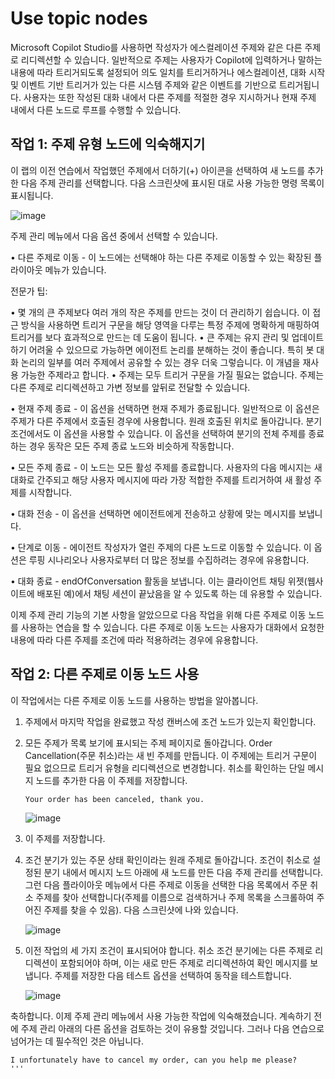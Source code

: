 # Use topic nodes


Microsoft Copilot Studio를 사용하면 작성자가 에스컬레이션 주제와 같은 다른 주제로 리디렉션할 수 있습니다. 일반적으로 주제는 사용자가 Copilot에 입력하거나 말하는 내용에 따라 트리거되도록 설정되어 의도 일치를 트리거하거나 에스컬레이션, 대화 시작 및 이벤트 기반 트리거가 있는 다른 시스템 주제와 같은 이벤트를 기반으로 트리거됩니다. 사용자는 또한 작성된 대화 내에서 다른 주제를 적절한 경우 지시하거나 현재 주제 내에서 다른 노드로 루프를 수행할 수 있습니다.

## 작업 1: 주제 유형 노드에 익숙해지기

이 랩의 이전 연습에서 작업했던 주제에서 더하기(+) 아이콘을 선택하여 새 노드를 추가한 다음 주제 관리를 선택합니다. 다음 스크린샷에 표시된 대로 사용 가능한 명령 목록이 표시됩니다.

![image](https://github.com/user-attachments/assets/e0fae9e7-cdab-481c-b5e3-f252744b5bc0)

주제 관리 메뉴에서 다음 옵션 중에서 선택할 수 있습니다.

• 다른 주제로 이동 - 이 노드에는 선택해야 하는 다른 주제로 이동할 수 있는 확장된 플라이아웃 메뉴가 있습니다.

전문가 팁:

• 몇 개의 큰 주제보다 여러 개의 작은 주제를 만드는 것이 더 관리하기 쉽습니다. 이 접근 방식을 사용하면 트리거 구문을 해당 영역을 다루는 특정 주제에 명확하게 매핑하여 트리거를 보다 효과적으로 만드는 데 도움이 됩니다.
• 큰 주제는 유지 관리 및 업데이트하기 어려울 수 있으므로 가능하면 에이전트 논리를 분해하는 것이 좋습니다. 특히 봇 대화 논리의 일부를 여러 주제에서 공유할 수 있는 경우 더욱 그렇습니다. 이 개념을 재사용 가능한 주제라고 합니다.
• 주제는 모두 트리거 구문을 가질 필요는 없습니다. 주제는 다른 주제로 리디렉션하고 가변 정보를 앞뒤로 전달할 수 있습니다.

• 현재 주제 종료 - 이 옵션을 선택하면 현재 주제가 종료됩니다. 일반적으로 이 옵션은 주제가 다른 주제에서 호출된 경우에 사용합니다. 원래 호출된 위치로 돌아갑니다. 분기 조건에서도 이 옵션을 사용할 수 있습니다. 이 옵션을 선택하여 분기의 전체 주제를 종료하는 경우 동작은 모든 주제 종료 노드와 비슷하게 작동합니다.

• 모든 주제 종료 - 이 노드는 모든 활성 주제를 종료합니다. 사용자의 다음 메시지는 새 대화로 간주되고 해당 사용자 메시지에 따라 가장 적합한 주제를 트리거하여 새 활성 주제를 시작합니다.

• 대화 전송 - 이 옵션을 선택하면 에이전트에게 전송하고 상황에 맞는 메시지를 보냅니다.

• 단계로 이동 - 에이전트 작성자가 열린 주제의 다른 노드로 이동할 수 있습니다. 이 옵션은 루핑 시나리오나 사용자로부터 더 많은 정보를 수집하려는 경우에 유용합니다.

• 대화 종료 - endOfConversation 활동을 보냅니다. 이는 클라이언트 채팅 위젯(웹사이트에 배포된 예)에서 채팅 세션이 끝났음을 알 수 있도록 하는 데 유용할 수 있습니다.

이제 주제 관리 기능의 기본 사항을 알았으므로 다음 작업을 위해 다른 주제로 이동 노드를 사용하는 연습을 할 수 있습니다. 다른 주제로 이동 노드는 사용자가 대화에서 요청한 내용에 따라 다른 주제를 조건에 따라 적용하려는 경우에 유용합니다.

## 작업 2: 다른 주제로 이동 노드 사용

이 작업에서는 다른 주제로 이동 노드를 사용하는 방법을 알아봅니다.

1. 주제에서 마지막 작업을 완료했고 작성 캔버스에 조건 노드가 있는지 확인합니다.

2. 모든 주제가 목록 보기에 표시되는 주제 페이지로 돌아갑니다. Order Cancellation(주문 취소)라는 새 빈 주제를 만듭니다. 이 주제에는 트리거 구문이 필요 없으므로 트리거 유형을 리디렉션으로 변경합니다. 취소를 확인하는 단일 메시지 노드를 추가한 다음 이 주제를 저장합니다.

   ```
   Your order has been canceled, thank you.
   ```
   ![image](https://github.com/user-attachments/assets/b747b82c-a0d4-4530-8373-974ce174b5c3)

3. 이 주제를 저장합니다.

4. 조건 분기가 있는 주문 상태 확인이라는 원래 주제로 돌아갑니다. 조건이 취소로 설정된 분기 내에서 메시지 노드 아래에 새 노드를 만든 다음 주제 관리를 선택합니다. 그런 다음 플라이아웃 메뉴에서 다른 주제로 이동을 선택한 다음 목록에서 주문 취소 주제를 찾아 선택합니다(주제를 이름으로 검색하거나 주제 목록을 스크롤하여 주어진 주제를 찾을 수 있음). 다음 스크린샷에 나와 있습니다.

   ![image](https://github.com/user-attachments/assets/95f6c0e8-5faf-48ed-aaff-d9bd55a0620d)

6. 이전 작업의 세 가지 조건이 표시되어야 합니다. 취소 조건 분기에는 다른 주제로 리디렉션이 포함되어야 하며, 이는 새로 만든 주제로 리디렉션하여 확인 메시지를 보냅니다. 주제를 저장한 다음 테스트 옵션을 선택하여 동작을 테스트합니다.

   ![image](https://github.com/user-attachments/assets/e4009d7e-cc11-48d9-9cc4-390893ccbe66)

축하합니다. 이제 주제 관리 메뉴에서 사용 가능한 작업에 익숙해졌습니다. 계속하기 전에 주제 관리 아래의 다른 옵션을 검토하는 것이 유용할 것입니다. 그러나 다음 연습으로 넘어가는 데 필수적인 것은 아닙니다.

```
I unfortunately have to cancel my order, can you help me please?
'''















